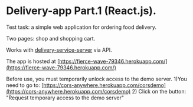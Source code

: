 # Delivery-app Part.1 (React.js).

Test task: a simple web application for ordering food delivery.

Two pages: shop and shopping cart.

Works with [delivery-service-server](https://github.com/AlexeyKhomiak/delivery-service-server) via API.

The app is hosted at [https://fierce-wave-79346.herokuapp.com/](https://fierce-wave-79346.herokuapp.com/)

Before use, you must temporarily unlock access to the demo server. 
1)You need to go to: [https://cors-anywhere.herokuapp.com/corsdemo](https://cors-anywhere.herokuapp.com/corsdemo)
2) Click on the button: "Request temporary access to the demo server"
